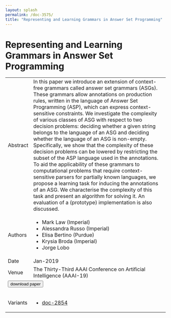 ```yaml
---
layout: splash
permalink: /doc-3575/
title: "Representing and Learning Grammars in Answer Set Programming"
---
```


# Representing and Learning Grammars in Answer Set Programming

<table>
    <tbody>
    <tr>
        <td>Abstract</td>
        <td>In this paper we introduce an extension of context-free grammars called answer set grammars (ASGs). These grammars allow annotations on production rules, written in the language of Answer Set Programming (ASP), which can express context-sensitive constraints. We investigate the complexity of various classes of ASG with respect to two decision problems: deciding whether a given string belongs to the language of an ASG and deciding whether the language of an ASG is non-empty. Specifically, we show that the complexity of these decision problems can be lowered by restricting the subset of the ASP language used in the annotations. To aid the applicability of these grammars to computational problems that require context-sensitive parsers for partially known languages, we propose a learning task for inducing the annotations of an ASG. We characterise the complexity of this task and present an algorithm for solving it. An evaluation of a (prototype) implementation is also discussed.</td>
    </tr>
    <tr>
        <td>Authors</td>
        <td>
            <ul>
                <li>Mark Law (Imperial)</li>
                <li>Alessandra Russo (Imperial)</li>
                <li>Elisa Bertino (Purdue)</li>
                <li>Krysia Broda (Imperial)</li>
                <li>Jorge Lobo</li>
            </ul>
        </td>
    </tr>
    <tr>
        <td>Date</td>
        <td>Jan-2019</td>
    </tr>
    <tr>
        <td>Venue</td>
        <td>The Thirty-Third AAAI Conference on Artificial Intelligence (AAAI-19)</td>
    </tr>
        <tr>
            <td colspan="2">
                <form method="get" action="https://dais-ita.org/sites/default/files/paper_full.pdf">
                    <button type="submit">download paper</button>
                </form>
            </td>
        </tr>
        <tr>
            <td>Variants</td>
            <td>
                <ul>
                    <li><a href="${varId}">doc-2854</a></li>
                </ul>
            </td>
        </tr>
    </tbody>
</table>

